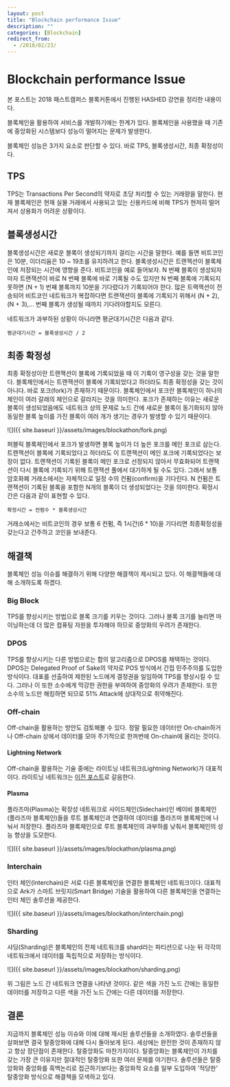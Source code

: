 ```yaml
---
layout: post
title: "Blockchain performance Issue"
description: ""
categories: [Blockchain]
redirect_from:
  - /2018/02/23/
---
```


# Blockchain performance Issue

본 포스트는 2018 패스트캠퍼스 블록커톤에서 진행된 HASHED 강연을 정리한 내용이다.

블록체인을 활용하여 서비스를 개발하기에는 한계가 있다. 블록체인을 사용했을 때 기존에 중앙화된 시스템보다 성능이 떨어지는 문제가 발생한다.

블록체인 성능은 3가지 요소로 판단할 수 있다. 바로 TPS, 블록생성시간, 최종 확정성이다.

## TPS

TPS는 Transactions Per Second의 약자로 초당 처리할 수 있는 거래량을 말한다. 현재 블록체인은 현재 실물 거래에서 사용되고 있는 신용카드에 비해 TPS가 현저히 떨어져서 상용화가 어려운 상황이다.

## 블록생성시간

  블록생성시간은 새로운 블록이 생성되기까지 걸리는 시간을 말한다. 예를 들면 비트코인은 10분, 이더리움은 10 ~ 19초를 유지하려고 한다. 블록생성시간은 트랜젝션이 블록체인에 저장되는 시간에 영향을 준다. 비트코인을 예로 들어보자. N 번째 블록이 생성되자마자 트랜잭션이 바로 N 번째 블록에 바로 기록될 수도 있지만 N 번째 블록에 기록되지 못하면 (N + 1) 번째 블록까지 10분을 기다렸다가 기록되어야 한다. 많은 트랙잭션이 전송되어 비트코인 네트워크가 복잡하다면 트랜잭션이 블록에 기록되기 위해서 (N + 2), (N + 3),... 번째 블록가 생성될 때까지 기다려야할지도 모른다.

  네트워크가 과부하된 상황이 아니라면 평균대기시간은 다음과 같다.

  ```
  평균대기시간 = 블록생성시간 / 2
  ```

## 최종 확정성

  최종 확정성이란 트랜잭션이 블록에 기록되었을 때 이 기록이 영구성을 갖는 것을 말한다. 블록체인에서는 트랜잭션이 블록에 기록되었다고 하더라도 최종 확정성을 갖는 것이 아니다. 바로 포크(fork)가 존재하기 때문이다. 블록체인에서 포크란 블록체인이 하나의 체인이 여러 갈래의 체인으로 갈라지는 것을 의미한다. 포크가 존재하는 이유는 새로운 블록이 생성되었음에도 네트워크 상의 문제로 노드 간에 새로운 블록이 동기화되지 않아 동일한 블록 높이를 가진 블록이 여러 개가 생기는 경우가 발생할 수 있기 때문이다.

  ![]({{ site.baseurl }}/assets/images/blockathon/fork.png)

  퍼블릭 블록체인에서 포크가 발생하면 블록 높이가 더 높은 포크를 메인 포크로 삼는다. 트랜잭션이 블록에 기록되었다고 하더라도 이 트랜잭션이 메인 포크에 기록되었다는 보장이 없다. 트랜잭션이 기록된 블록이 메인 포크로 선정되지 않아서 무효화되어 트랜잭션이 다시 블록에 기록되기 위해 트랜잭션 풀에서 대기하게 될 수도 있다. 그래서 보통 암호화폐 거래소에서는 자체적으로 일정 수의 컨펌(confirm)을 기다린다. N 컨펌은 트랜잭션이 기록된 블록을 포함한 N개의 블록이 더 생성되었다는 것을 의미한다. 확정시간은 다음과 같이 표현할 수 있다.

  ```
  확정시간 = 컨펌수 * 블록생성시간
  ```

  거래소에서는 비트코인의 경우 보통 6 컨펌, 즉 1시간(6 * 10)을 기다리면 최종확정성을 갖는다고 간주하고 코인을 보내준다.

## 해결책

  블록체인 성능 이슈를 해결하기 위해 다양한 해결책이 제시되고 있다. 이 해결책들에 대해 소개하도록 하겠다.

### Big Block

  TPS를 향상시키는 방법으로 블록 크기를 키우는 것이다. 그러나 블록 크기를 늘리면 마이닝하는데 더 많은 컴퓨팅 자원을 투자해야 하므로 중앙화의 우려가 존재한다.

### DPOS

  TPS를 향상시키는 다른 방법으로는 합의 알고리즘으로 DPOS를 채택하는 것이다. DPOS는 Delegated Proof of Sake의 약자로 POS 방식에서 간접 민주주의를 도입한 방식이다. 대표를 선출하여 제한된 노드에게 결정권을 일임하여 TPS를 향상시킬 수 있다. 그러나 이 또한 소수에게 막강한 권한을 부여하여 중앙화의 우려가 존재한다. 또한 소수의 노드만 해킹하면 되므로 51% Attack에 상대적으로 취약해진다.

### Off-chain

  Off-chain을 활용하는 방안도 검토해볼 수 있다. 정말 필요한 데이터만 On-chain하거나 Off-chain 상에서 데이터를 모아 주기적으로 한꺼번에 On-chain에 올리는 것이다.

#### Lightning Network

  Off-chain을 활용하는 기술 중에는 라이트닝 네트워크(Lightning Network)가 대표적이다. 라이트닝 네트워크는 [이전 포스트](https://qpakzk.github.io/software-notes/2018/02/12/Ligthning-Network/)로 갈음한다.

#### Plasma

  플라즈마(Plasma)는 확장성 네트워크로 사이드체인(Sidechain)인 베이비 블록체인(플라즈마 블록체인)들을 루트 블록체인과 연결하여 데이터를 플라즈마 블록체인에 나눠서 저장한다. 플라즈마 블록체인으로 루트 블록체인의 과부하를 낮춰서 블록체인의 성능 향상을 도모한다.

  ![]({{ site.baseurl }}/assets/images/blockathon/plasma.png)

### Interchain

  인터 체인(Interchain)은 서로 다른 블록체인을 연결한 블록체인 네트워크이다. 대표적으로 Ark가 스마트 브릿지(Smart Bridge) 기술을 활용하여 다른 블록체인을 연결하는 인터 체인 솔루션을 제공한다.

  ![]({{ site.baseurl }}/assets/images/blockathon/interchain.png)

### Sharding

  샤딩(Sharding)은 블록체인의 전체 네트워크를 shard라는 파티션으로 나눈 뒤 각각의 네트워크에서 데이터를 독립적으로 저장하는 방식이다.

  ![]({{ site.baseurl }}/assets/images/blockathon/sharding.png)

  위 그림은 노드 간 네트워크 연결을 나타낸 것이다. 같은 색을 가진 노드 간에는 동일한 데이터를 저장하고 다른 색을 가진 노드 간에는 다른 데이터를 저장한다.

## 결론

  지금까지 블록체인 성능 이슈와 이에 대해 제시된 솔루션들을 소개하였다. 솔루션들을 살펴보면 결국 탈중앙화에 대해 다시 돌아보게 된다. 세상에는 완전한 것이 존재하지 않고 항상 장단점이 존재한다. 탈중앙화도 마찬가지이다. 탈중앙화는 블록체인이 가치를 갖는 가장 큰 이유지만 절대적인 탈중앙화 또한 여러 문제를 야기한다. 솔루션들은 탈중앙화와 중앙화를 흑백논리로 접근하기보다는 중앙화적 요소를 일부 도입하여 '적당한' 탈중앙화 방식으로 해결책을 모색하고 있다.
